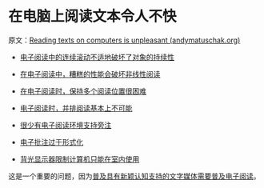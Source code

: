 # 在电脑上阅读文本令人不快

原文：[Reading texts on computers is unpleasant (andymatuschak.org)](https://notes.andymatuschak.org/z7yjjydTNu3bujTeFc7Hey1iFbz513SnN6oss)

- [电子阅读中的连续滚动不适地破坏了对象的持续性](https://notes.andymatuschak.org/z6cxCDMXRWBritiSgzs4cdKd737H5U9XLBaFr)

- [在电子阅读中，糟糕的性能会破坏非线性阅读](https://notes.andymatuschak.org/z239u1Bav77BRcx7xyD49wF62wdvPY81S51Qv)

- [在电子阅读时，保持多个阅读位置很困难](https://notes.andymatuschak.org/z7ZNevNutwN3wT5hTRLUipssHBNbxUWSyDHrr)

- [电子阅读时，并排阅读基本上不可能](https://notes.andymatuschak.org/z8KaXwxWaMdUbhKa3RC2zN8ZB36gfvWcoWmwR)

- [很少有电子阅读环境支持旁注](https://notes.andymatuschak.org/z4Hk27FK5Q9QiwKZGktJ7uMjkYj7SMs8RJGVR)

- [电子批注过于形式化](https://notes.andymatuschak.org/z6eF7M2XP2YqefAFS4rTXKqSLZCGXkj9NBWe7)

- [背光显示器限制计算机只能在室内使用](https://notes.andymatuschak.org/z7b7UyNrbU2chF5wehyKRvh3ABrFeHXiD5d4t)

这是一个重要的问题，因为[普及具有新颖认知支持的文字媒体需要普及电子阅读](https://notes.andymatuschak.org/z4ANG1DVEjkbEwkhbeKtMYRGYbHGUW3mcc9aA)。